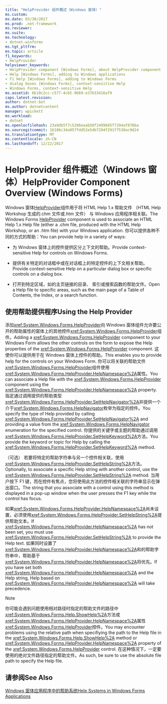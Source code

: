 ```yaml
---
title: "HelpProvider 组件概述（Windows 窗体）"
ms.custom: 
ms.date: 03/30/2017
ms.prod: .net-framework
ms.reviewer: 
ms.suite: 
ms.technology:
- dotnet-winforms
ms.tgt_pltfrm: 
ms.topic: article
f1_keywords:
- HelpProvider
helpviewer_keywords:
- HelpProvider component [Windows Forms], about HelpProvider component
- Help [Windows Forms], adding to Windows applications
- F1 Help [Windows Forms], adding to Windows Forms
- dialog boxes [Windows Forms], context-sensitive Help
- Windows Forms, context-sensitive Help
ms.assetid: 6b10c2cc-c577-4cb5-9669-e37b33416af9
caps.latest.revision: 
author: dotnet-bot
ms.author: dotnetcontent
manager: wpickett
ms.workload:
- dotnet
ms.openlocfilehash: 23a9db5f7c5286eaab50f2499845f7294af878ba
ms.sourcegitcommit: 16186c34a957fdd52e5db7294f291f7530ac9d24
ms.translationtype: MT
ms.contentlocale: zh-CN
ms.lasthandoff: 12/22/2017
---
```

# <a name="helpprovider-component-overview-windows-forms"></a><span data-ttu-id="47768-102">HelpProvider 组件概述（Windows 窗体）</span><span class="sxs-lookup"><span data-stu-id="47768-102">HelpProvider Component Overview (Windows Forms)</span></span>
<span data-ttu-id="47768-103">Windows 窗体[HelpProvider](../../../../docs/framework/winforms/controls/helpprovider-component-windows-forms.md)组件用于将 HTML Help 1.x 帮助文件 （HTML Help Workshop 生成的.chm 文件或.htm 文件） 与 Windows 应用程序相关联。</span><span class="sxs-lookup"><span data-stu-id="47768-103">The Windows Forms [HelpProvider](../../../../docs/framework/winforms/controls/helpprovider-component-windows-forms.md) component is used to associate an HTML Help 1.x Help file (either a .chm file, produced with the HTML Help Workshop, or an .htm file) with your Windows application.</span></span> <span data-ttu-id="47768-104">你可以提供各种不同的方式的帮助：</span><span class="sxs-lookup"><span data-stu-id="47768-104">You can provide help in a variety of ways:</span></span>  
  
-   <span data-ttu-id="47768-105">为 Windows 窗体上的控件提供区分上下文的帮助。</span><span class="sxs-lookup"><span data-stu-id="47768-105">Provide context-sensitive Help for controls on Windows Forms.</span></span>  
  
-   <span data-ttu-id="47768-106">提供有关特定的对话框中或在对话框上的特定控件的上下文相关帮助。</span><span class="sxs-lookup"><span data-stu-id="47768-106">Provide context-sensitive Help on a particular dialog box or specific controls on a dialog box.</span></span>  
  
-   <span data-ttu-id="47768-107">打开到特定区域，如的主页链接的目录、 索引或搜索函数的帮助文件。</span><span class="sxs-lookup"><span data-stu-id="47768-107">Open a Help file to specific areas, such as the main page of a Table of Contents, the Index, or a search function.</span></span>  
  
## <a name="using-the-help-provider"></a><span data-ttu-id="47768-108">使用帮助提供程序</span><span class="sxs-lookup"><span data-stu-id="47768-108">Using the Help Provider</span></span>  
 <span data-ttu-id="47768-109">添加<xref:System.Windows.Forms.HelpProvider>向 Windows 窗体组件允许要公开的帮助属性的窗体上的其他控件<xref:System.Windows.Forms.HelpProvider>组件。</span><span class="sxs-lookup"><span data-stu-id="47768-109">Adding a <xref:System.Windows.Forms.HelpProvider> component to your Windows Form allows the other controls on the form to expose the Help properties of the <xref:System.Windows.Forms.HelpProvider> component.</span></span> <span data-ttu-id="47768-110">这使你可以提供用于在 Windows 窗体上控件的帮助。</span><span class="sxs-lookup"><span data-stu-id="47768-110">This enables you to provide help for the controls on your Windows Form.</span></span> <span data-ttu-id="47768-111">你可以将关联的帮助文件<xref:System.Windows.Forms.HelpProvider>组件使用<xref:System.Windows.Forms.HelpProvider.HelpNamespace%2A>属性。</span><span class="sxs-lookup"><span data-stu-id="47768-111">You can associate a Help file with the <xref:System.Windows.Forms.HelpProvider> component using the <xref:System.Windows.Forms.HelpProvider.HelpNamespace%2A> property.</span></span> <span data-ttu-id="47768-112">指定通过调用提供的帮助类型<xref:System.Windows.Forms.HelpProvider.SetHelpNavigator%2A>并提供一个介于<xref:System.Windows.Forms.HelpNavigator>枚举为指定的控件。</span><span class="sxs-lookup"><span data-stu-id="47768-112">You specify the type of Help provided by calling <xref:System.Windows.Forms.HelpProvider.SetHelpNavigator%2A> and providing a value from the <xref:System.Windows.Forms.HelpNavigator> enumeration for the specified control.</span></span> <span data-ttu-id="47768-113">你提供的关键字或主题的帮助通过调用<xref:System.Windows.Forms.HelpProvider.SetHelpKeyword%2A>方法。</span><span class="sxs-lookup"><span data-stu-id="47768-113">You provide the keyword or topic for Help by calling the <xref:System.Windows.Forms.HelpProvider.SetHelpKeyword%2A> method.</span></span>  
  
 <span data-ttu-id="47768-114">（可选） 若要将特定的帮助字符串与另一个控件相关联，使用<xref:System.Windows.Forms.HelpProvider.SetHelpString%2A>方法。</span><span class="sxs-lookup"><span data-stu-id="47768-114">Optionally, to associate a specific Help string with another control, use the <xref:System.Windows.Forms.HelpProvider.SetHelpString%2A> method.</span></span> <span data-ttu-id="47768-115">当用户按下 F1 键，而在控件有焦点，您将使用此方法的控件相关联的字符串显示在弹出窗口。</span><span class="sxs-lookup"><span data-stu-id="47768-115">The string that you associate with a control using this method is displayed in a pop-up window when the user presses the F1 key while the control has focus.</span></span>  
  
 <span data-ttu-id="47768-116">如果<xref:System.Windows.Forms.HelpProvider.HelpNamespace%2A>尚未设置，必须使用<xref:System.Windows.Forms.HelpProvider.SetHelpString%2A>提供帮助文本。</span><span class="sxs-lookup"><span data-stu-id="47768-116">If <xref:System.Windows.Forms.HelpProvider.HelpNamespace%2A> has not been set, you must use <xref:System.Windows.Forms.HelpProvider.SetHelpString%2A> to provide the Help text.</span></span> <span data-ttu-id="47768-117">如果同时设置了<xref:System.Windows.Forms.HelpProvider.HelpNamespace%2A>和的帮助字符串中，帮助基于<xref:System.Windows.Forms.HelpProvider.HelpNamespace%2A>将优先。</span><span class="sxs-lookup"><span data-stu-id="47768-117">If you have set both <xref:System.Windows.Forms.HelpProvider.HelpNamespace%2A> and the Help string, Help based on <xref:System.Windows.Forms.HelpProvider.HelpNamespace%2A> will take precedence.</span></span>  
  
> [!NOTE]
>  <span data-ttu-id="47768-118">你可能会遇到问题使用相对路径时指定的帮助文件的路径中<xref:System.Windows.Forms.Help.ShowHelp%2A>方法或<xref:System.Windows.Forms.HelpProvider.HelpNamespace%2A>属性<xref:System.Windows.Forms.HelpProvider>控件。</span><span class="sxs-lookup"><span data-stu-id="47768-118">You may encounter problems using the relative path when specifiying the path to the Help file in the <xref:System.Windows.Forms.Help.ShowHelp%2A> method or <xref:System.Windows.Forms.HelpProvider.HelpNamespace%2A> property of the <xref:System.Windows.Forms.HelpProvider> control.</span></span> <span data-ttu-id="47768-119">在这种情况下，一定要使用的绝对文件路径指定的帮助文件。</span><span class="sxs-lookup"><span data-stu-id="47768-119">As such, be sure to use the absolute file path to specify the Help file.</span></span>  
  
## <a name="see-also"></a><span data-ttu-id="47768-120">请参阅</span><span class="sxs-lookup"><span data-stu-id="47768-120">See Also</span></span>  
 [<span data-ttu-id="47768-121">Windows 窗体应用程序中的帮助系统</span><span class="sxs-lookup"><span data-stu-id="47768-121">Help Systems in Windows Forms Applications</span></span>](../../../../docs/framework/winforms/advanced/help-systems-in-windows-forms-applications.md)
